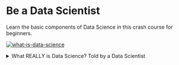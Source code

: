 # Be a Data Scientist
Learn the basic components of Data Science in this crash course for beginners.


[![what-is-data-science](https://img.youtube.com/vi/N6BghzuFLIg/0.jpg)](https://www.youtube.com/watch?v=N6BghzuFLIg)

<details><summary>What REALLY is Data Science? Told by a Data Scientist</summary>
  
[![what-is-data-science](https://img.youtube.com/vi/xC-c7E5PK0Y/0.jpg)](https://www.youtube.com/watch?v=xC-c7E5PK0Y)
</details>
